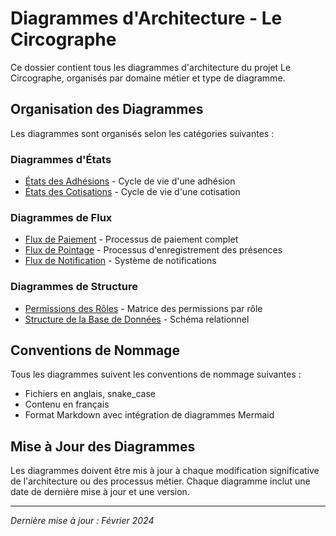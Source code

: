 # Diagrammes d'Architecture - Le Circographe

Ce dossier contient tous les diagrammes d'architecture du projet Le Circographe, organisés par domaine métier et type de diagramme.

## Organisation des Diagrammes

Les diagrammes sont organisés selon les catégories suivantes :

### Diagrammes d'États
- [États des Adhésions](docs/architecture/diagrams/membership_states.md) - Cycle de vie d'une adhésion
- [États des Cotisations](docs/architecture/diagrams/subscription_states.md) - Cycle de vie d'une cotisation

### Diagrammes de Flux
- [Flux de Paiement](docs/architecture/diagrams/payment_flow.md) - Processus de paiement complet
- [Flux de Pointage](docs/architecture/diagrams/check_in_flow.md) - Processus d'enregistrement des présences
- [Flux de Notification](docs/architecture/diagrams/notification_flow.md) - Système de notifications

### Diagrammes de Structure
- [Permissions des Rôles](docs/architecture/diagrams/roles_permissions.md) - Matrice des permissions par rôle
- [Structure de la Base de Données](database_schema.md) - Schéma relationnel

## Conventions de Nommage

Tous les diagrammes suivent les conventions de nommage suivantes :
- Fichiers en anglais, snake_case
- Contenu en français
- Format Markdown avec intégration de diagrammes Mermaid

## Mise à Jour des Diagrammes

Les diagrammes doivent être mis à jour à chaque modification significative de l'architecture ou des processus métier. Chaque diagramme inclut une date de dernière mise à jour et une version.

---

*Dernière mise à jour : Février 2024* 